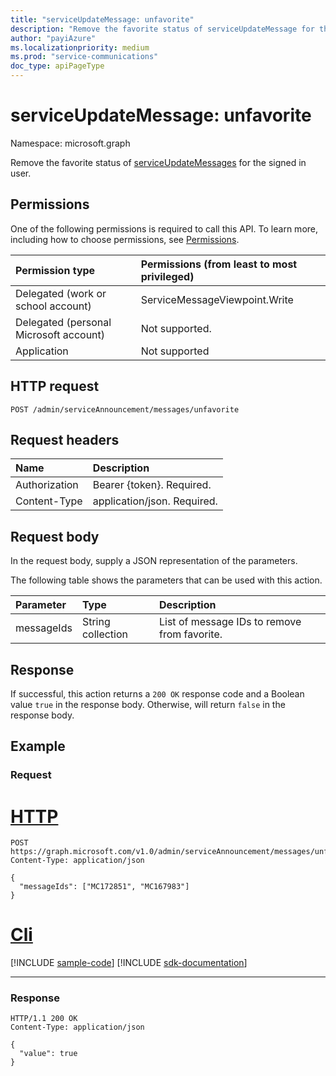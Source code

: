 ```yaml
---
title: "serviceUpdateMessage: unfavorite"
description: "Remove the favorite status of serviceUpdateMessage for the signed in user."
author: "payiAzure"
ms.localizationpriority: medium
ms.prod: "service-communications"
doc_type: apiPageType
---
```


# serviceUpdateMessage: unfavorite
Namespace: microsoft.graph

Remove the favorite status of [serviceUpdateMessages](../resources/serviceupdatemessage.md) for the signed in user.

## Permissions
One of the following permissions is required to call this API. To learn more, including how to choose permissions, see [Permissions](/graph/permissions-reference).

|Permission type|Permissions (from least to most privileged)|
|:---|:---|
|Delegated (work or school account)|ServiceMessageViewpoint.Write|
|Delegated (personal Microsoft account)|Not supported.|
|Application|Not supported|

## HTTP request

<!-- {
  "blockType": "ignored"
}
-->
``` http
POST /admin/serviceAnnouncement/messages/unfavorite
```

## Request headers
|Name|Description|
|:---|:---|
|Authorization|Bearer {token}. Required.|
|Content-Type|application/json. Required.|

## Request body
In the request body, supply a JSON representation of the parameters.

The following table shows the parameters that can be used with this action.

|Parameter|Type|Description|
|:---|:---|:---|
|messageIds|String collection|List of message IDs to remove from favorite.|

## Response

If successful, this action returns a `200 OK` response code and a Boolean value `true` in the response body. Otherwise, will return `false` in the response body.

## Example

### Request


# [HTTP](#tab/http)
<!-- {
  "blockType": "request",
  "name": "serviceupdatemessage_unfavorite"
}
-->
``` http
POST https://graph.microsoft.com/v1.0/admin/serviceAnnouncement/messages/unfavorite
Content-Type: application/json

{
  "messageIds": ["MC172851", "MC167983"]
}
```

# [Cli](#tab/cli)
[!INCLUDE [sample-code](../includes/snippets/cli/serviceupdatemessage-unfavorite-cli-snippets.md)]
[!INCLUDE [sdk-documentation](../includes/snippets/snippets-sdk-documentation-link.md)]

---

### Response
<!-- {
  "blockType": "response",
  "truncated": true,
  "@odata.type": "string"
}
-->
``` http
HTTP/1.1 200 OK
Content-Type: application/json

{
  "value": true
}
```
